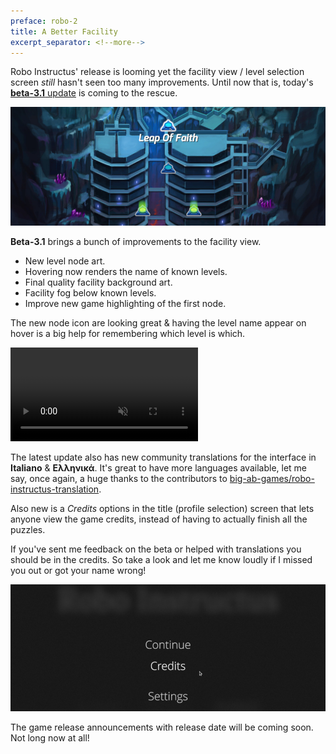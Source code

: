 ```yaml
---
preface: robo-2
title: A Better Facility
excerpt_separator: <!--more-->
---
```

Robo Instructus' release is looming yet the facility view / level selection screen _still_ hasn't seen too many improvements. Until now that is, today's [**beta-3.1** update](https://github.com/big-ab-games/robo-instructus/releases/tag/beta-3.1) is coming to the rescue.

![](/assets/2019-06-07/top.jpg)
<!--more-->

**Beta-3.1** brings a bunch of improvements to the facility view.

* New level node art.
* Hovering now renders the name of known levels.
* Final quality facility background art.
* Facility fog below known levels.
* Improve new game highlighting of the first node.

The new node icon are looking great & having the level name appear on hover is a big help for remembering which level is which.

<video src="/assets/2019-06-07/hovernode-850x.mp4" loop autoplay muted></video>

The latest update also has new community translations for the interface in <b>Italiano</b> & <b>Ελληνικά</b>. It's great to have more languages available, let me say, once again, a huge thanks to the contributors to [big-ab-games/robo-instructus-translation](https://github.com/big-ab-games/robo-instructus-translation).

Also new is a _Credits_ options in the title (profile selection) screen that lets anyone view the game credits, instead of having to actually finish all the puzzles.

If you've sent me feedback on the beta or helped with translations you should be in the credits. So take a look and let me know loudly if I missed you out or got your name wrong!

![](/assets/2019-06-07/credits-menu.jpg)

The game release announcements with release date will be coming soon. Not long now at all!

